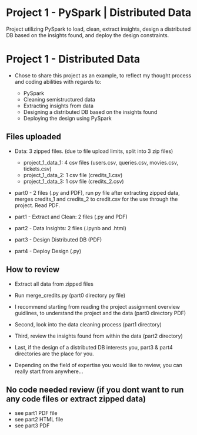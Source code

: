 # Project 1 - PySpark | Distributed Data

Project utilizing PySpark to load, clean, extract insights, design a distributed DB based on the insights found, and deploy the design constraints. 

# Project 1 - Distributed Data

- Chose to share this project as an example, to reflect my thought process and coding abilities with regards to:

	- PySpark
	- Cleaning semistructured data
	- Extracting insights from data
	- Designing a distributed DB based on the insights found
	- Deploying the design using PySpark

## Files uploaded

- Data: 3 zipped files. (due to file upload limits, split into 3 zip files)
	- project_1_data_1: 4 csv files (users.csv, queries.csv, movies.csv, tickets.csv)
	- project_1_data_2: 1 csv file (credits_1.csv)
	- project_1_data_3: 1 csv file (credits_2.csv)


- part0 - 2 files (.py and PDF), run py file after extracting zipped data, merges credits_1 and credits_2 to credit.csv for the use through the project. Read PDF. 
- part1 - Extract and Clean: 2 files (.py and PDF)
- part2 - Data Insights: 2 files (.ipynb and .html)
- part3 - Design Distributed DB (PDF)
- part4 - Deploy Design (.py)



## How to review

- Extract all data from zipped files
- Run merge_credits.py (part0 directory py file)
- I recommend starting from reading the project assignment overview guidlines, to understand the project and the data (part0 directory PDF)
- Second, look into the data cleaning process (part1 directory)
- Third, review the insights found from within the data (part2 directory)
- Last, if the design of a distributed DB interests you, part3 & part4 directories are the place for you. 

- Depending on the field of expertise you would like to review, you can really start from anywhere...

## No code needed review (if you dont want to run any code files or extract zipped data)

- see part1 PDF file
- see part2 HTML file
- see part3 PDF
